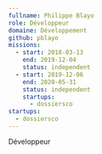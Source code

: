 ```yaml
---
fullname: Philippe Blayo
role: Développeur
domaine: Développement
github: pblayo
missions:
  - start: 2018-03-13
    end: 2019-12-04
    status: independent
  - start: 2019-12-06
    end: 2020-05-31
    status: independent
    startups:
      - dossiersco
startups:
  - dossiersco
---
```

Développeur